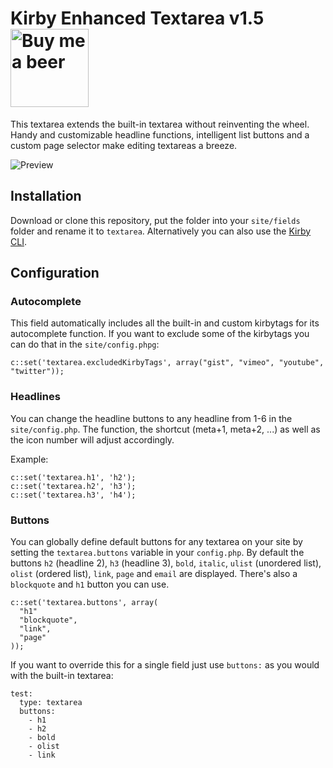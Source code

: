 # Kirby Enhanced Textarea v1.5 <a href="https://www.paypal.me/medienbaecker"><img width="125" src="https://cloud.githubusercontent.com/assets/7975568/26115669/fb7041b0-3a60-11e7-8480-d1d5c303717c.png" alt="Buy me a beer"></a>

This textarea extends the built-in textarea without reinventing the wheel. Handy and customizable headline functions, intelligent list buttons and a custom page selector make editing textareas a breeze.

![Preview](https://cloud.githubusercontent.com/assets/7975568/26114866/b3d1ee64-3a5e-11e7-8da6-0154f5e3399f.gif)

## Installation

Download or clone this repository, put the folder into your `site/fields` folder and rename it to `textarea`. Alternatively you can also use the [Kirby CLI](https://github.com/getkirby/cli).

## Configuration

### Autocomplete

This field automatically includes all the built-in and custom kirbytags for its autocomplete function. If you want to exclude some of the kirbytags you can do that in the `site/config.phpg`:
```
c::set('textarea.excludedKirbyTags', array("gist", "vimeo", "youtube", "twitter"));
```

### Headlines

You can change the headline buttons to any headline from 1-6 in the `site/config.php`. The function, the shortcut (meta+1, meta+2, ...) as well as the icon number will adjust accordingly.

Example:
````
c::set('textarea.h1', 'h2');
c::set('textarea.h2', 'h3');
c::set('textarea.h3', 'h4');
````

### Buttons

You can globally define default buttons for any textarea on your site by setting the `textarea.buttons` variable in your `config.php`. By default the buttons `h2` (headline 2), `h3` (headline 3), `bold`, `italic`, `ulist` (unordered list), `olist` (ordered list), `link`, `page` and `email` are displayed. There's also a `blockquote` and `h1` button you can use.

````
c::set('textarea.buttons', array(
  "h1"
  "blockquote",
  "link",
  "page"
));
````


If you want to override this for a single field just use `buttons:` as you would with the built-in textarea:

````
test:
  type: textarea
  buttons:
    - h1
    - h2
    - bold
    - olist
    - link
````